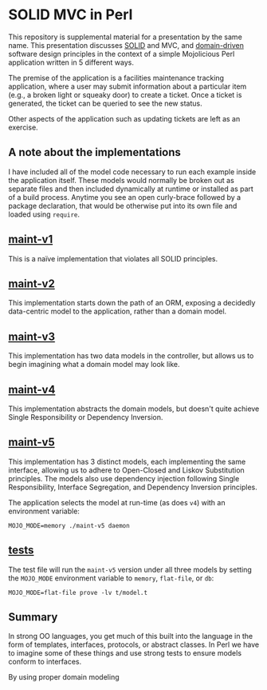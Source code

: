 # SOLID MVC in Perl

This repository is supplemental material for a presentation by the same name. This presentation discusses [SOLID](http://butunclebob.com/ArticleS.UncleBob.PrinciplesOfOod) and MVC, and [domain-driven](https://www.amazon.com/Domain-Driven-Design-Tackling-Complexity-Software/dp/0321125215) software design principles in the context of a simple Mojolicious Perl application written in 5 different ways.

The premise of the application is a facilities maintenance tracking application, where a user may submit information about a particular item (e.g., a broken light or squeaky door) to create a ticket. Once a ticket is generated, the ticket can be queried to see the new status.

Other aspects of the application such as updating tickets are left as an exercise.

## A note about the implementations

I have included all of the model code necessary to run each example inside the application itself. These models would normally be broken out as separate files and then included dynamically at runtime or installed as part of a build process. Anytime you see an open curly-brace followed by a package declaration, that would be otherwise put into its own file and loaded using `require`.

## [maint-v1](maint-v1)

This is a naïve implementation that violates all SOLID principles.

## [maint-v2](maint-v2)

This implementation starts down the path of an ORM, exposing a decidedly data-centric model to the application, rather than a domain model.

## [maint-v3](maint-v3)

This implementation has two data models in the controller, but allows us to begin imagining what a domain model may look like.

## [maint-v4](maint-v4)

This implementation abstracts the domain models, but doesn't quite achieve Single Responsibility or Dependency Inversion.

## [maint-v5](maint-v5)

This implementation has 3 distinct models, each implementing the same interface, allowing us to adhere to Open-Closed and Liskov Substitution principles. The models also use dependency injection following Single Responsibility, Interface Segregation, and Dependency Inversion principles.

The application selects the model at run-time (as does `v4`) with an environment variable:

    MOJO_MODE=memory ./maint-v5 daemon

## [tests](t/model.t)

The test file will run the `maint-v5` version under all three models by setting the `MOJO_MODE` environment variable to `memory`, `flat-file`, or `db`:

    MOJO_MODE=flat-file prove -lv t/model.t

## Summary

In strong OO languages, you get much of this built into the language in the form of templates, interfaces, protocols, or abstract classes. In Perl we have to imagine some of these things and use strong tests to ensure models conform to interfaces.

By using proper domain modeling